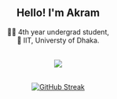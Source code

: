 <div align="center">
  <h2>Hello! I'm Akram</h2> 

👨‍🎓 4th year undergrad student,<br>
🏫 IIT, Universty of Dhaka.
<br><br>
  
<img style="pointer-events: none;" src="https://github-readme-stats.vercel.app/api?username=MdAkramKhanJehad&&show_icons=true&title_color=D5F5E3&icon_color=27AE60&text_color=ffffff&bg_color=212F3D">
<br><br>

[![GitHub Streak](https://github-readme-streak-stats.herokuapp.com?user=MdAkramKhanJehad&theme=vue-dark&hide_border=true)](https://git.io/streak-stats)
</div>
<!--


- 🔭 I’m currently working on ...
- 🌱 I’m currently learning ...
- 👯 I’m looking to collaborate on ...
- 🤔 I’m looking for help with ...
- 💬 Ask me about ...
- 📫 How to reach me: ...
- 😄 Pronouns: ...
- ⚡ Fun fact: ...
-->
